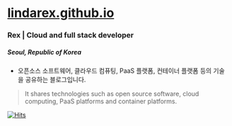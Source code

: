 # [lindarex.github.io](https://lindarex.github.io/)

### Rex | Cloud and full stack developer
##### Seoul, Republic of Korea

- 오픈소스 소프트웨어, 클라우드 컴퓨팅, PaaS 플랫폼, 컨테이너 플랫폼 등의 기술을 공유하는 블로그입니다.

> It shares technologies such as open source software, cloud computing, PaaS platforms and container platforms.

[![Hits](https://hits.seeyoufarm.com/api/count/incr/badge.svg?url=https%3A%2F%2Flindarex.github.io&count_bg=%23999999&title_bg=%23000000&icon=&icon_color=%23E7E7E7&title=views&edge_flat=false)](https://hits.seeyoufarm.com)
